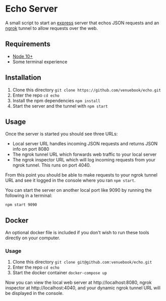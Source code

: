 # Echo Server

A small script to start an [express](https://www.npmjs.com/package/express) server that echos JSON requests and an [ngrok](https://www.npmjs.com/package/ngrok) tunnel to allow requests over the web.

## Requirements
- [Node 10+](https://nodejs.org/en/)
- Some terminal experience

## Installation
1. Clone this directory `git clone https://github.com/venuebook/echo.git`
2. Enter the repo `cd echo`
3. Install the npm dependencies `npm install`
4. Start the server and the tunnel with `npm start`

## Usage
Once the server is started you should see three URLs:

- Local server URL handles incoming JSON requests and returns JSON info on port 8080
- The ngrok tunnel URL which forwards web traffic to your local server
- The ngrok inspector URL which will log incoming requests from your ngrok tunnel. This runs on port 4040.

From this point you should be able to make requests to your ngrok tunnel URL and see it logged in the console where you ran `npm start`.

You can start the server on another local port like 9090 by running the following in a terminal:

```shell
npm start 9090
```

## Docker
An optional docker file is included if you don't wish to run these tools directly on your computer.

### Usage
1. Clone this directory `git clone git@github.com:venuebook/echo.git`
2. Enter the repo `cd echo`
3. Start the docker container `docker-compose up`

Now you can view the local web server at http://localhost:8080, ngrok inspector at http://localhost:4040, and your dynamic ngrok tunnel URL will be displayed in the console.
